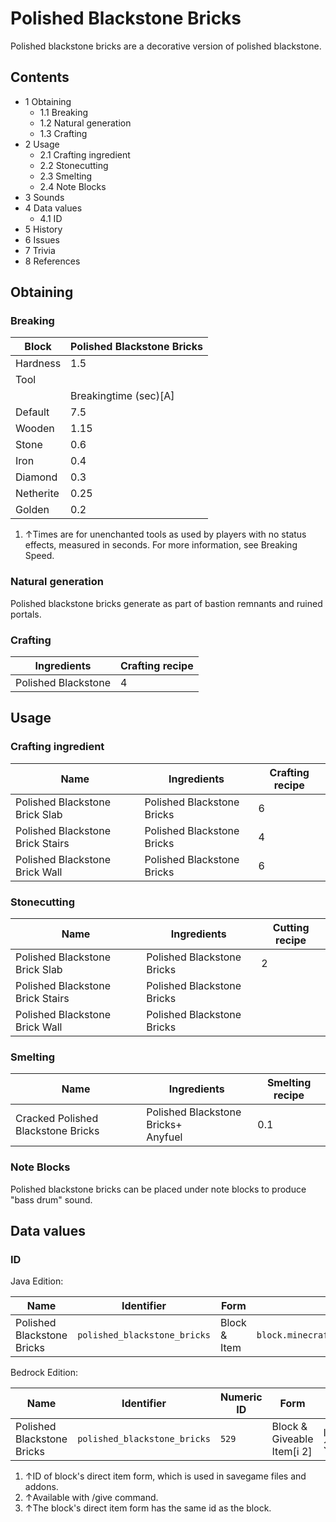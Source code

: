 # Polished Blackstone Bricks
 Polished blackstone bricks are a decorative version of polished blackstone.

## Contents
- 1 Obtaining
	- 1.1 Breaking
	- 1.2 Natural generation
	- 1.3 Crafting
- 2 Usage
	- 2.1 Crafting ingredient
	- 2.2 Stonecutting
	- 2.3 Smelting
	- 2.4 Note Blocks
- 3 Sounds
- 4 Data values
	- 4.1 ID
- 5 History
- 6 Issues
- 7 Trivia
- 8 References

## Obtaining
### Breaking
| Block     | Polished Blackstone Bricks |
|-----------|----------------------------|
| Hardness  | 1.5                        |
| Tool      |                            |
|           | Breakingtime (sec)[A]      |
| Default   | 7.5                        |
| Wooden    | 1.15                       |
| Stone     | 0.6                        |
| Iron      | 0.4                        |
| Diamond   | 0.3                        |
| Netherite | 0.25                       |
| Golden    | 0.2                        |

1. ↑Times are for unenchanted tools as used by players with no status effects, measured in seconds. For more information, see Breaking Speed.

### Natural generation
Polished blackstone bricks generate as part of bastion remnants and ruined portals.

### Crafting
| Ingredients         | Crafting recipe |
|---------------------|-----------------|
| Polished Blackstone | 4               |

## Usage
### Crafting ingredient
| Name                             | Ingredients                | Crafting recipe |
|----------------------------------|----------------------------|-----------------|
| Polished Blackstone Brick Slab   | Polished Blackstone Bricks | 6               |
| Polished Blackstone Brick Stairs | Polished Blackstone Bricks | 4               |
| Polished Blackstone Brick Wall   | Polished Blackstone Bricks | 6               |

### Stonecutting
| Name                             | Ingredients                | Cutting recipe |
|----------------------------------|----------------------------|----------------|
| Polished Blackstone Brick Slab   | Polished Blackstone Bricks | 2              |
| Polished Blackstone Brick Stairs | Polished Blackstone Bricks |                |
| Polished Blackstone Brick Wall   | Polished Blackstone Bricks |                |

### Smelting
| Name                               | Ingredients                             | Smelting recipe |
|------------------------------------|-----------------------------------------|-----------------|
| Cracked Polished Blackstone Bricks | Polished Blackstone Bricks+<br/>Anyfuel | 0.1             |

### Note Blocks
Polished blackstone bricks can be placed under note blocks to produce "bass drum" sound.

## Data values
### ID
Java Edition:

| Name                       | Identifier                   | Form         | Translation key                              |
|----------------------------|------------------------------|--------------|----------------------------------------------|
| Polished Blackstone Bricks | `polished_blackstone_bricks` | Block & Item | `block.minecraft.polished_blackstone_bricks` |

Bedrock Edition:

| Name                       | Identifier                   | Numeric ID | Form                       | Item ID[i 1]   | Translation key                        |
|----------------------------|------------------------------|------------|----------------------------|----------------|----------------------------------------|
| Polished Blackstone Bricks | `polished_blackstone_bricks` | `529`      | Block & Giveable Item[i 2] | Identical[i 3] | `tile.polished_blackstone_bricks.name` |

1. ↑ID of block's direct item form, which is used in savegame files and addons.
2. ↑Available with /give command.
3. ↑The block's direct item form has the same id as the block.

